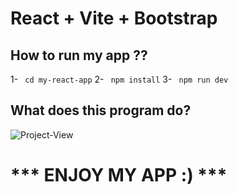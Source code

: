 # React + Vite + Bootstrap

## How to run my app ??

1- ``` cd my-react-app```
2- ``` npm install```
3- ``` npm run dev```

## What does this program do?
![Project-View](https://github.com/hossein003/Become_To_ReactJS/assets/90480508/fbd103f1-f1db-4688-8681-066654b00a71)

# *** ENJOY MY APP :) ***
